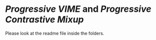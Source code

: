 # _Progressive VIME_ and _Progressive Contrastive Mixup_

Please look at the readme file inside the folders.
